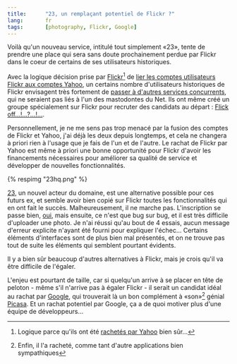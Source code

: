 ```yaml
---
title:      "23, un remplaçant potentiel de Flickr ?"
lang:       fr
tags:       [photography, Flickr, Google]
---
```


Voilà qu'un nouveau service, intitulé tout simplement «23», tente de prendre une place qui sera sans doute prochainement perdue par Flickr dans le coeur de certains de ses utilisateurs historiques.


Avec la logique décision prise par [Flickr](https://flickr.com/)[^1] de [lier les comptes utilisateurs Flickr aux comptes Yahoo](http://blog.flickr.com/flickrblog/2005/08/flickr_and_yaho.html), un certains nombre d'utilisateurs historiques de Flickr envisagent très fortement de [passer à d'autres services concurrents](http://www.wired.com/news/ebiz/0,1272,68654,00.html?tw=rss.TOP), qui ne seraient pas liés à l'un des mastodontes du Net. Ils ont même créé un groupe spécialement sur Flickr pour recruter des candidats au départ : [Flick off…!…?…!…](https://www.flickr.com/groups/flick_off/).

Personnellement, je ne me sens pas trop menacé par la fusion des comptes de Flickr et Yahoo, j'ai déjà les deux depuis longtemps, et cela ne changera à priori rien à l'usage que je fais de l'un et de l'autre. Le rachat de Flickr par Yahoo est même à priori une bonne opportunité pour Flickr d'avoir les financements nécessaires pour améliorer sa qualité de service et développer de nouvelles fonctionnalités.

{% respimg "23hq.png" %}


[23](http://www.23hq.com/), un nouvel acteur du domaine, est une alternative possible pour ces futurs ex, et semble avoir bien copié sur Flickr toutes les fonctionnalités qui en ont fait le succès. Malheureusement, il ne marche pas. L'inscription se passe bien, [oui](http://www.23hq.com/nhoizey), mais ensuite, ce n'est que bug sur bug, et il est très difficile d'uploader une photo. Je n'ai réussi qu'au bout de 4 essais, aucun message d'erreur explicite n'ayant été fourni pour expliquer l'échec… Certains éléments d'interfaces sont de plus bien mal présentés, et on ne trouve pas tout de suite les éléments qui semblent pourtant évidents.

Il y a bien sûr beaucoup d'autres alternatives à Flickr, mais je crois qu'il va être difficile de l'égaler.

L'enjeu est pourtant de taille, car si quelqu'un arrive à se placer en tête de peloton - même s'il n'arrive pas à égaler Flickr - il serait un candidat idéal au rachat par [Google](http://www.google.com/), qui trouverait là un bon complément à «son»[^2] génial [Picasa](http://picasa.google.com/). Et un rachat potentiel par Google, ça a de quoi motiver plus d'une équipe de développeurs…


[^1]: Logique parce qu'ils ont été [rachetés par Yahoo](http://blog.flickr.com/flickrblog/2005/03/yahoo_actually_.html) bien sûr…

[^2]: Enfin, il l'a racheté, comme tant d'autre applications bien sympathiques
